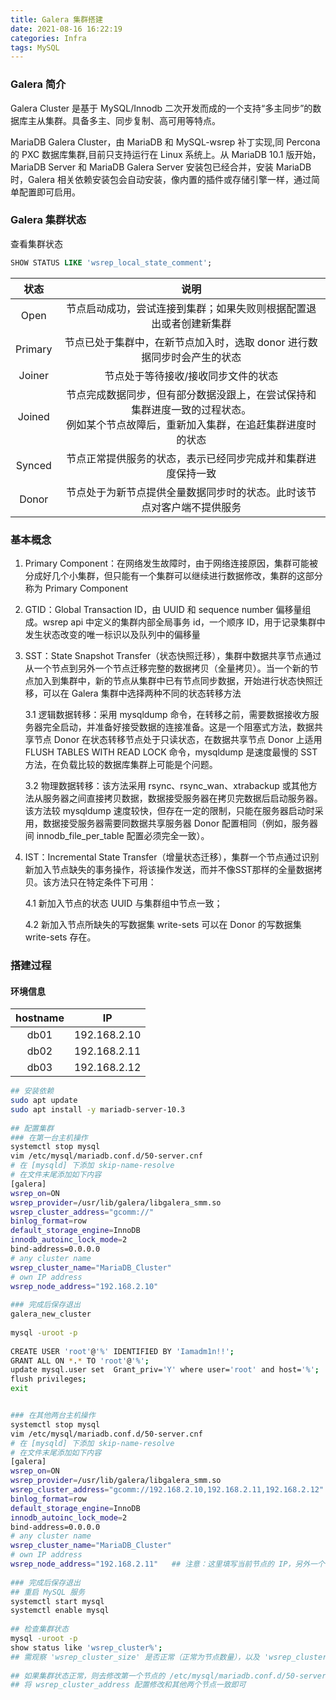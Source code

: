 ```yaml
---
title: Galera 集群搭建
date: 2021-08-16 16:22:19
categories: Infra
tags: MySQL
---
```

### Galera 简介
Galera Cluster 是基于 MySQL/Innodb 二次开发而成的一个支持“多主同步”的数据库主从集群。具备多主、同步复制、高可用等特点。

MariaDB Galera Cluster，由 MariaDB 和 MySQL-wsrep 补丁实现,同 Percona 的 PXC 数据库集群,目前只支持运行在 Linux 系统上。从 MariaDB 10.1 版开始，MariaDB Server 和 MariaDB Galera Server 安装包已经合并，安装 MariaDB 时，Galera 相关依赖安装包会自动安装，像内置的插件或存储引擎一样，通过简单配置即可启用。

### Galera 集群状态
查看集群状态
```sql
SHOW STATUS LIKE 'wsrep_local_state_comment';
```
<!--more-->

状态|说明
:-:|:---------:
Open | 节点启动成功，尝试连接到集群；如果失败则根据配置退出或者创建新集群
Primary | 节点已处于集群中，在新节点加入时，选取 donor 进行数据同步时会产生的状态
Joiner | 节点处于等待接收/接收同步文件的状态
Joined | 节点完成数据同步，但有部分数据没跟上，在尝试保持和集群进度一致的过程状态。<br>例如某个节点故障后，重新加入集群，在追赶集群进度时的状态
Synced | 节点正常提供服务的状态，表示已经同步完成并和集群进度保持一致
Donor | 节点处于为新节点提供全量数据同步时的状态。此时该节点对客户端不提供服务

### 基本概念
1. Primary Component：在网络发生故障时，由于网络连接原因，集群可能被分成好几个小集群，但只能有一个集群可以继续进行数据修改，集群的这部分称为 Primary Component
2. GTID：Global Transaction ID，由 UUID 和 sequence number 偏移量组成。wsrep api 中定义的集群内部全局事务 id，一个顺序 ID，用于记录集群中发生状态改变的唯一标识以及队列中的偏移量
3. SST：State Snapshot Transfer（状态快照迁移），集群中数据共享节点通过从一个节点到另外一个节点迁移完整的数据拷贝（全量拷贝）。当一个新的节点加入到集群中，新的节点从集群中已有节点同步数据，开始进行状态快照迁移，可以在 Galera 集群中选择两种不同的状态转移方法
    
    3.1 逻辑数据转移：采用 mysqldump 命令，在转移之前，需要数据接收方服务器完全启动，并准备好接受数据的连接准备。这是一个阻塞式方法，数据共享节点 Donor 在状态转移节点处于只读状态，在数据共享节点 Donor 上适用 FLUSH TABLES WITH READ LOCK 命令，mysqldump 是速度最慢的 SST 方法，在负载比较的数据库集群上可能是个问题。
    
    3.2 物理数据转移：该方法采用 rsync、rsync_wan、xtrabackup 或其他方法从服务器之间直接拷贝数据，数据接受服务器在拷贝完数据后启动服务器。该方法较 mysqldump 速度较快，但存在一定的限制，只能在服务器启动时采用，数据接受服务器需要同数据共享服务器 Donor 配置相同（例如，服务器间 innodb_file_per_table 配置必须完全一致）。
4. IST：Incremental State Transfer（增量状态迁移），集群一个节点通过识别新加入节点缺失的事务操作，将该操作发送，而并不像SST那样的全量数据拷贝。该方法只在特定条件下可用：
    
    4.1 新加入节点的状态 UUID 与集群组中节点一致；
    
    4.2 新加入节点所缺失的写数据集 write-sets 可以在 Donor 的写数据集 write-sets 存在。

### 搭建过程
#### 环境信息
hostname|IP
:-:|:-:
db01 | 192.168.2.10
db02 | 192.168.2.11
db03 | 192.168.2.12

```bash
## 安装依赖
sudo apt update
sudo apt install -y mariadb-server-10.3
 
## 配置集群
### 在第一台主机操作
systemctl stop mysql
vim /etc/mysql/mariadb.conf.d/50-server.cnf
# 在 [mysqld] 下添加 skip-name-resolve
# 在文件末尾添加如下内容
[galera]
wsrep_on=ON
wsrep_provider=/usr/lib/galera/libgalera_smm.so
wsrep_cluster_address="gcomm://"
binlog_format=row
default_storage_engine=InnoDB
innodb_autoinc_lock_mode=2
bind-address=0.0.0.0
# any cluster name
wsrep_cluster_name="MariaDB_Cluster"
# own IP address
wsrep_node_address="192.168.2.10"
 
### 完成后保存退出
galera_new_cluster
 
mysql -uroot -p
  
CREATE USER 'root'@'%' IDENTIFIED BY 'Iamadm1n!!';
GRANT ALL ON *.* TO 'root'@'%';
update mysql.user set  Grant_priv='Y' where user='root' and host='%';
flush privileges;
exit


### 在其他两台主机操作
systemctl stop mysql
vim /etc/mysql/mariadb.conf.d/50-server.cnf
# 在 [mysqld] 下添加 skip-name-resolve
# 在文件末尾添加如下内容
[galera]
wsrep_on=ON
wsrep_provider=/usr/lib/galera/libgalera_smm.so
wsrep_cluster_address="gcomm://192.168.2.10,192.168.2.11,192.168.2.12"
binlog_format=row
default_storage_engine=InnoDB
innodb_autoinc_lock_mode=2
bind-address=0.0.0.0
# any cluster name
wsrep_cluster_name="MariaDB_Cluster"
# own IP address
wsrep_node_address="192.168.2.11"   ## 注意：这里填写当前节点的 IP，另外一个节点填 192.168.2.12
 
### 完成后保存退出
## 重启 MySQL 服务
systemctl start mysql
systemctl enable mysql
 
## 检查集群状态
mysql -uroot -p
show status like 'wsrep_cluster%';
## 需观察 'wsrep_cluster_size' 是否正常（正常为节点数量），以及 'wsrep_cluster_status' 是否为 Primary
 
## 如果集群状态正常，则去修改第一个节点的 /etc/mysql/mariadb.conf.d/50-server.cnf 文件
## 将 wsrep_cluster_address 配置修改和其他两个节点一致即可
```